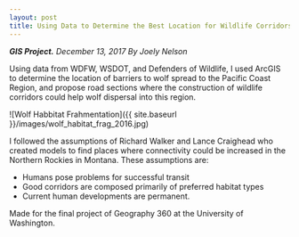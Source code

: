 ```yaml
---
layout: post
title: Using Data to Determine the Best Location for Wildlife Corridors for Wolf Restoration
---
```

***GIS Project.*** *December 13, 2017*
*By Joely Nelson*

Using data from WDFW, WSDOT, and Defenders of Wildlife, I used ArcGIS to determine the location of barriers to wolf spread to the Pacific Coast Region, and propose road sections where the construction of wildlife corridors could help wolf dispersal into this region.

![Wolf Habbitat Frahmentation]({{ site.baseurl }}/images/wolf_habitat_frag_2016.jpg)

I followed the assumptions of Richard Walker and Lance Craighead who created models to find places where connectivity could be increased in the Northern Rockies in Montana. These assumptions are:

* Humans pose problems for successful transit
* Good corridors are composed primarily of preferred habitat types
* Current human developments are permanent.

Made for the final project of Geography 360 at the University of Washington.
